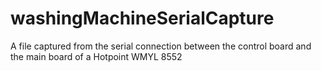 # washingMachineSerialCapture
A file captured from the serial connection between the control board and the main board of a Hotpoint WMYL 8552
